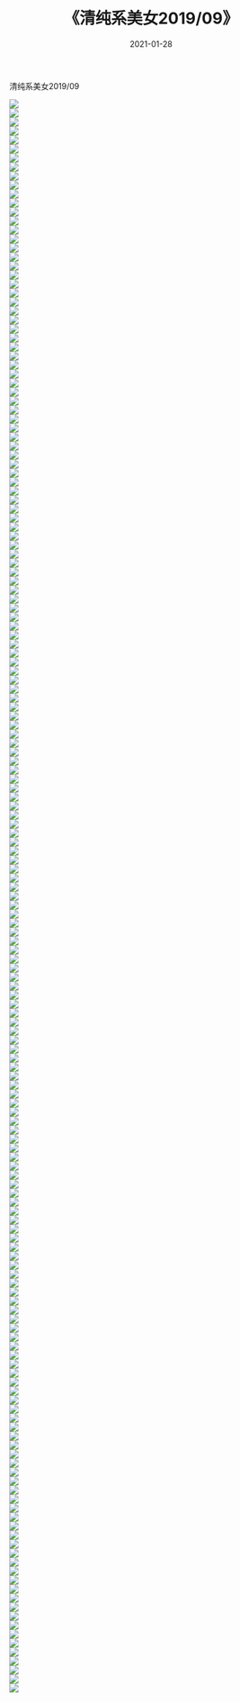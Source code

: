 ﻿---
layout: post
title:  《清纯系美女2019/09》
date:   2021-01-28
img: http://pic.660000.xyz/1:/清纯系美女/2019/09/000.jpg
categories: [美女, 清纯, 唯美]
---

清纯系美女2019/09

 ![](http://pic.660000.xyz/1:/清纯系美女/2019/09/001.jpeg) <br>![](http://pic.660000.xyz/1:/清纯系美女/2019/09/002.jpeg) <br>![](http://pic.660000.xyz/1:/清纯系美女/2019/09/003.jpg) <br>![](http://pic.660000.xyz/1:/清纯系美女/2019/09/004.jpg) <br>![](http://pic.660000.xyz/1:/清纯系美女/2019/09/005.jpg) <br>![](http://pic.660000.xyz/1:/清纯系美女/2019/09/006.jpg) <br>![](http://pic.660000.xyz/1:/清纯系美女/2019/09/007.jpg) <br>![](http://pic.660000.xyz/1:/清纯系美女/2019/09/008.jpg) <br>![](http://pic.660000.xyz/1:/清纯系美女/2019/09/009.jpg) <br>![](http://pic.660000.xyz/1:/清纯系美女/2019/09/010.jpg) <br>![](http://pic.660000.xyz/1:/清纯系美女/2019/09/011.jpg) <br>![](http://pic.660000.xyz/1:/清纯系美女/2019/09/012.jpg) <br>![](http://pic.660000.xyz/1:/清纯系美女/2019/09/013.jpg) <br>![](http://pic.660000.xyz/1:/清纯系美女/2019/09/014.jpg) <br>![](http://pic.660000.xyz/1:/清纯系美女/2019/09/015.jpg) <br>![](http://pic.660000.xyz/1:/清纯系美女/2019/09/016.jpg) <br>![](http://pic.660000.xyz/1:/清纯系美女/2019/09/017.jpg) <br>![](http://pic.660000.xyz/1:/清纯系美女/2019/09/018.jpg) <br>![](http://pic.660000.xyz/1:/清纯系美女/2019/09/019.jpg) <br>![](http://pic.660000.xyz/1:/清纯系美女/2019/09/020.jpg) <br>![](http://pic.660000.xyz/1:/清纯系美女/2019/09/021.jpg) <br>![](http://pic.660000.xyz/1:/清纯系美女/2019/09/022.jpg) <br>![](http://pic.660000.xyz/1:/清纯系美女/2019/09/023.jpg) <br>![](http://pic.660000.xyz/1:/清纯系美女/2019/09/024.jpg) <br>![](http://pic.660000.xyz/1:/清纯系美女/2019/09/025.jpg) <br>![](http://pic.660000.xyz/1:/清纯系美女/2019/09/026.jpg) <br>![](http://pic.660000.xyz/1:/清纯系美女/2019/09/027.jpg) <br>![](http://pic.660000.xyz/1:/清纯系美女/2019/09/028.jpg) <br>![](http://pic.660000.xyz/1:/清纯系美女/2019/09/029.jpg) <br>![](http://pic.660000.xyz/1:/清纯系美女/2019/09/030.jpg) <br>![](http://pic.660000.xyz/1:/清纯系美女/2019/09/031.jpg) <br>![](http://pic.660000.xyz/1:/清纯系美女/2019/09/032.jpg) <br>![](http://pic.660000.xyz/1:/清纯系美女/2019/09/033.jpg) <br>![](http://pic.660000.xyz/1:/清纯系美女/2019/09/034.jpg) <br>![](http://pic.660000.xyz/1:/清纯系美女/2019/09/035.jpg) <br>![](http://pic.660000.xyz/1:/清纯系美女/2019/09/036.jpg) <br>![](http://pic.660000.xyz/1:/清纯系美女/2019/09/037.jpg) <br>![](http://pic.660000.xyz/1:/清纯系美女/2019/09/038.jpg) <br>![](http://pic.660000.xyz/1:/清纯系美女/2019/09/039.jpg) <br>![](http://pic.660000.xyz/1:/清纯系美女/2019/09/040.jpg) <br>![](http://pic.660000.xyz/1:/清纯系美女/2019/09/041.jpg) <br>![](http://pic.660000.xyz/1:/清纯系美女/2019/09/042.jpg) <br>![](http://pic.660000.xyz/1:/清纯系美女/2019/09/043.jpg) <br>![](http://pic.660000.xyz/1:/清纯系美女/2019/09/044.jpg) <br>![](http://pic.660000.xyz/1:/清纯系美女/2019/09/045.jpg) <br>![](http://pic.660000.xyz/1:/清纯系美女/2019/09/046.jpg) <br>![](http://pic.660000.xyz/1:/清纯系美女/2019/09/047.jpg) <br>![](http://pic.660000.xyz/1:/清纯系美女/2019/09/048.jpg) <br>![](http://pic.660000.xyz/1:/清纯系美女/2019/09/049.jpg) <br>![](http://pic.660000.xyz/1:/清纯系美女/2019/09/050.jpg) <br>![](http://pic.660000.xyz/1:/清纯系美女/2019/09/051.jpg) <br>![](http://pic.660000.xyz/1:/清纯系美女/2019/09/052.jpg) <br>![](http://pic.660000.xyz/1:/清纯系美女/2019/09/053.jpg) <br>![](http://pic.660000.xyz/1:/清纯系美女/2019/09/054.jpg) <br>![](http://pic.660000.xyz/1:/清纯系美女/2019/09/055.jpg) <br>![](http://pic.660000.xyz/1:/清纯系美女/2019/09/056.jpg) <br>![](http://pic.660000.xyz/1:/清纯系美女/2019/09/057.jpg) <br>![](http://pic.660000.xyz/1:/清纯系美女/2019/09/058.jpg) <br>![](http://pic.660000.xyz/1:/清纯系美女/2019/09/059.jpg) <br>![](http://pic.660000.xyz/1:/清纯系美女/2019/09/060.jpg) <br>![](http://pic.660000.xyz/1:/清纯系美女/2019/09/061.jpg) <br>![](http://pic.660000.xyz/1:/清纯系美女/2019/09/062.jpg) <br>![](http://pic.660000.xyz/1:/清纯系美女/2019/09/063.jpg) <br>![](http://pic.660000.xyz/1:/清纯系美女/2019/09/064.jpg) <br>![](http://pic.660000.xyz/1:/清纯系美女/2019/09/065.jpg) <br>![](http://pic.660000.xyz/1:/清纯系美女/2019/09/066.jpg) <br>![](http://pic.660000.xyz/1:/清纯系美女/2019/09/067.jpg) <br>![](http://pic.660000.xyz/1:/清纯系美女/2019/09/068.jpg) <br>![](http://pic.660000.xyz/1:/清纯系美女/2019/09/069.jpg) <br>![](http://pic.660000.xyz/1:/清纯系美女/2019/09/070.jpg) <br>![](http://pic.660000.xyz/1:/清纯系美女/2019/09/071.jpg) <br>![](http://pic.660000.xyz/1:/清纯系美女/2019/09/072.jpg) <br>![](http://pic.660000.xyz/1:/清纯系美女/2019/09/073.jpg) <br>![](http://pic.660000.xyz/1:/清纯系美女/2019/09/074.jpg) <br>![](http://pic.660000.xyz/1:/清纯系美女/2019/09/075.jpg) <br>![](http://pic.660000.xyz/1:/清纯系美女/2019/09/076.jpg) <br>![](http://pic.660000.xyz/1:/清纯系美女/2019/09/077.jpg) <br>![](http://pic.660000.xyz/1:/清纯系美女/2019/09/078.jpg) <br>![](http://pic.660000.xyz/1:/清纯系美女/2019/09/079.jpg) <br>![](http://pic.660000.xyz/1:/清纯系美女/2019/09/080.jpg) <br>![](http://pic.660000.xyz/1:/清纯系美女/2019/09/081.jpg) <br>![](http://pic.660000.xyz/1:/清纯系美女/2019/09/082.jpg) <br>![](http://pic.660000.xyz/1:/清纯系美女/2019/09/083.jpg) <br>![](http://pic.660000.xyz/1:/清纯系美女/2019/09/084.jpg) <br>![](http://pic.660000.xyz/1:/清纯系美女/2019/09/085.jpg) <br>![](http://pic.660000.xyz/1:/清纯系美女/2019/09/086.jpg) <br>![](http://pic.660000.xyz/1:/清纯系美女/2019/09/087.jpg) <br>![](http://pic.660000.xyz/1:/清纯系美女/2019/09/088.jpg) <br>![](http://pic.660000.xyz/1:/清纯系美女/2019/09/089.jpg) <br>![](http://pic.660000.xyz/1:/清纯系美女/2019/09/090.jpg) <br>![](http://pic.660000.xyz/1:/清纯系美女/2019/09/091.jpg) <br>![](http://pic.660000.xyz/1:/清纯系美女/2019/09/092.jpg) <br>![](http://pic.660000.xyz/1:/清纯系美女/2019/09/093.jpg) <br>![](http://pic.660000.xyz/1:/清纯系美女/2019/09/094.jpg) <br>![](http://pic.660000.xyz/1:/清纯系美女/2019/09/095.jpg) <br>![](http://pic.660000.xyz/1:/清纯系美女/2019/09/096.jpg) <br>![](http://pic.660000.xyz/1:/清纯系美女/2019/09/097.jpg) <br>![](http://pic.660000.xyz/1:/清纯系美女/2019/09/098.jpg) <br>![](http://pic.660000.xyz/1:/清纯系美女/2019/09/099.jpg) <br>![](http://pic.660000.xyz/1:/清纯系美女/2019/09/100.jpg) <br>![](http://pic.660000.xyz/1:/清纯系美女/2019/09/101.jpg) <br>![](http://pic.660000.xyz/1:/清纯系美女/2019/09/102.jpg) <br>![](http://pic.660000.xyz/1:/清纯系美女/2019/09/103.jpg) <br>![](http://pic.660000.xyz/1:/清纯系美女/2019/09/104.jpg) <br>![](http://pic.660000.xyz/1:/清纯系美女/2019/09/105.jpg) <br>![](http://pic.660000.xyz/1:/清纯系美女/2019/09/106.jpg) <br>![](http://pic.660000.xyz/1:/清纯系美女/2019/09/107.jpg) <br>![](http://pic.660000.xyz/1:/清纯系美女/2019/09/108.jpg) <br>![](http://pic.660000.xyz/1:/清纯系美女/2019/09/109.jpg) <br>![](http://pic.660000.xyz/1:/清纯系美女/2019/09/110.jpg) <br>![](http://pic.660000.xyz/1:/清纯系美女/2019/09/111.jpg) <br>![](http://pic.660000.xyz/1:/清纯系美女/2019/09/112.jpg) <br>![](http://pic.660000.xyz/1:/清纯系美女/2019/09/113.jpg) <br>![](http://pic.660000.xyz/1:/清纯系美女/2019/09/114.jpg) <br>![](http://pic.660000.xyz/1:/清纯系美女/2019/09/115.jpg) <br>![](http://pic.660000.xyz/1:/清纯系美女/2019/09/116.jpg) <br>![](http://pic.660000.xyz/1:/清纯系美女/2019/09/117.jpg) <br>![](http://pic.660000.xyz/1:/清纯系美女/2019/09/118.jpg) <br>![](http://pic.660000.xyz/1:/清纯系美女/2019/09/119.jpg) <br>![](http://pic.660000.xyz/1:/清纯系美女/2019/09/120.jpg) <br>![](http://pic.660000.xyz/1:/清纯系美女/2019/09/121.jpg) <br>![](http://pic.660000.xyz/1:/清纯系美女/2019/09/122.jpg) <br>![](http://pic.660000.xyz/1:/清纯系美女/2019/09/123.jpg) <br>![](http://pic.660000.xyz/1:/清纯系美女/2019/09/124.jpg) <br>![](http://pic.660000.xyz/1:/清纯系美女/2019/09/125.jpg) <br>![](http://pic.660000.xyz/1:/清纯系美女/2019/09/126.jpg) <br>![](http://pic.660000.xyz/1:/清纯系美女/2019/09/127.jpg) <br>![](http://pic.660000.xyz/1:/清纯系美女/2019/09/128.jpg) <br>![](http://pic.660000.xyz/1:/清纯系美女/2019/09/129.jpg) <br>![](http://pic.660000.xyz/1:/清纯系美女/2019/09/130.jpg) <br>![](http://pic.660000.xyz/1:/清纯系美女/2019/09/131.jpg) <br>![](http://pic.660000.xyz/1:/清纯系美女/2019/09/132.jpg) <br>![](http://pic.660000.xyz/1:/清纯系美女/2019/09/133.jpg) <br>![](http://pic.660000.xyz/1:/清纯系美女/2019/09/134.jpg) <br>![](http://pic.660000.xyz/1:/清纯系美女/2019/09/135.jpg) <br>![](http://pic.660000.xyz/1:/清纯系美女/2019/09/136.jpg) <br>![](http://pic.660000.xyz/1:/清纯系美女/2019/09/137.jpg) <br>![](http://pic.660000.xyz/1:/清纯系美女/2019/09/138.jpg) <br>![](http://pic.660000.xyz/1:/清纯系美女/2019/09/139.jpeg) <br>![](http://pic.660000.xyz/1:/清纯系美女/2019/09/140.jpeg) <br>![](http://pic.660000.xyz/1:/清纯系美女/2019/09/141.jpeg) <br>![](http://pic.660000.xyz/1:/清纯系美女/2019/09/142.jpeg) <br>![](http://pic.660000.xyz/1:/清纯系美女/2019/09/143.jpeg) <br>![](http://pic.660000.xyz/1:/清纯系美女/2019/09/144.jpeg) <br>![](http://pic.660000.xyz/1:/清纯系美女/2019/09/145.jpeg) <br>![](http://pic.660000.xyz/1:/清纯系美女/2019/09/146.jpeg) <br>![](http://pic.660000.xyz/1:/清纯系美女/2019/09/147.jpeg) <br>![](http://pic.660000.xyz/1:/清纯系美女/2019/09/148.jpeg) <br>![](http://pic.660000.xyz/1:/清纯系美女/2019/09/149.jpeg) <br>![](http://pic.660000.xyz/1:/清纯系美女/2019/09/150.jpeg) <br>![](http://pic.660000.xyz/1:/清纯系美女/2019/09/151.jpeg) <br>![](http://pic.660000.xyz/1:/清纯系美女/2019/09/152.jpeg) <br>![](http://pic.660000.xyz/1:/清纯系美女/2019/09/153.jpeg) <br>![](http://pic.660000.xyz/1:/清纯系美女/2019/09/154.jpeg) <br>![](http://pic.660000.xyz/1:/清纯系美女/2019/09/155.jpeg) <br>![](http://pic.660000.xyz/1:/清纯系美女/2019/09/156.jpeg) <br>![](http://pic.660000.xyz/1:/清纯系美女/2019/09/157.jpeg) <br>![](http://pic.660000.xyz/1:/清纯系美女/2019/09/158.jpeg) <br>![](http://pic.660000.xyz/1:/清纯系美女/2019/09/159.jpeg) <br>![](http://pic.660000.xyz/1:/清纯系美女/2019/09/160.jpeg) <br>![](http://pic.660000.xyz/1:/清纯系美女/2019/09/161.jpeg) <br>![](http://pic.660000.xyz/1:/清纯系美女/2019/09/162.jpeg) <br>![](http://pic.660000.xyz/1:/清纯系美女/2019/09/163.jpeg) <br>![](http://pic.660000.xyz/1:/清纯系美女/2019/09/164.jpeg) <br>![](http://pic.660000.xyz/1:/清纯系美女/2019/09/165.jpeg) <br>![](http://pic.660000.xyz/1:/清纯系美女/2019/09/166.jpeg) <br>![](http://pic.660000.xyz/1:/清纯系美女/2019/09/167.jpeg) <br>![](http://pic.660000.xyz/1:/清纯系美女/2019/09/168.jpeg) <br>![](http://pic.660000.xyz/1:/清纯系美女/2019/09/169.jpeg) <br>![](http://pic.660000.xyz/1:/清纯系美女/2019/09/170.jpeg) <br>![](http://pic.660000.xyz/1:/清纯系美女/2019/09/171.jpeg) <br>![](http://pic.660000.xyz/1:/清纯系美女/2019/09/172.jpeg) <br>![](http://pic.660000.xyz/1:/清纯系美女/2019/09/173.jpeg) <br>![](http://pic.660000.xyz/1:/清纯系美女/2019/09/174.jpeg) <br>![](http://pic.660000.xyz/1:/清纯系美女/2019/09/175.jpeg) <br>![](http://pic.660000.xyz/1:/清纯系美女/2019/09/176.jpeg) <br>![](http://pic.660000.xyz/1:/清纯系美女/2019/09/177.jpeg) <br>